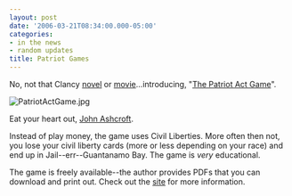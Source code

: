 ```yaml
---
layout: post
date: '2006-03-21T08:34:00.000-05:00'
categories:
- in the news
- random updates
title: Patriot Games
---
```


No, not that Clancy [novel](http://www.amazon.com/gp/product/0425109720/002-6807866-8988029) or [movie](http://www.amazon.com/gp/product/B00008LDYV/002-6807866-8988029)...introducing, "[The Patriot Act Game](http://www.graphix4change.com/portfolio_PA_game.html)".

![PatriotActGame.jpg](/assets/2006/PatriotActGame.jpg)

Eat your heart out, [John Ashcroft](http://www.whitehouse.gov/government/ashcroft-bio.html).

Instead of play money, the game uses Civil Liberties. More often then not, you lose your civil liberty cards (more or less depending on your race) and end up in Jail--err--Guantanamo Bay. The game is *very* educational.

The game is freely available--the author provides PDFs that you can download and print out. Check out the [site](http://www.graphix4change.com/portfolio_PA_game.html) for more information.